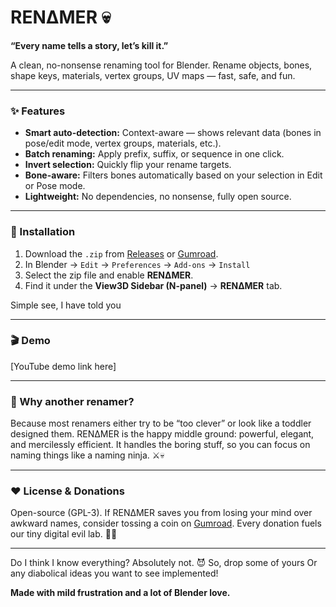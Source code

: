 # RENΔMER 💀  
**“Every name tells a story, let’s kill it.”**

A clean, no-nonsense renaming tool for Blender. Rename objects, bones, shape keys, materials, vertex groups, UV maps — fast, safe, and fun.  

---

### ✨ Features  
- **Smart auto-detection:** Context-aware — shows relevant data (bones in pose/edit mode, vertex groups, materials, etc.).  
- **Batch renaming:** Apply prefix, suffix, or sequence in one click.  
- **Invert selection:** Quickly flip your rename targets.  
- **Bone-aware:** Filters bones automatically based on your selection in Edit or Pose mode.  
- **Lightweight:** No dependencies, no nonsense, fully open source.  

---

### 🧩 Installation  
1. Download the `.zip` from [Releases](#) or [Gumroad](#).  
2. In Blender → `Edit` → `Preferences` → `Add-ons` → `Install`  
3. Select the zip file and enable **RENΔMER**.  
4. Find it under the **View3D Sidebar (N-panel)** → **RENΔMER** tab.

 Simple see, I have told you

---

### 🎬 Demo  
[YouTube demo link here]  

---

### 🧠 Why another renamer?
Because most renamers either try to be “too clever” or look like a toddler designed them.
RENΔMER is the happy middle ground: powerful, elegant, and mercilessly efficient.
It handles the boring stuff, so you can focus on naming things like a naming ninja. ⚔️💀

---

### ❤️ License & Donations
Open-source (GPL-3).
If RENΔMER saves you from losing your mind over awkward names, consider tossing a coin on [Gumroad](#). 
Every donation fuels our tiny digital evil lab. 🧪🎃

---

Do I think I know everything? Absolutely not. 😈
So, drop some of yours Or any diabolical ideas you want to see implemented! 

**Made with mild frustration and a lot of Blender love.**
